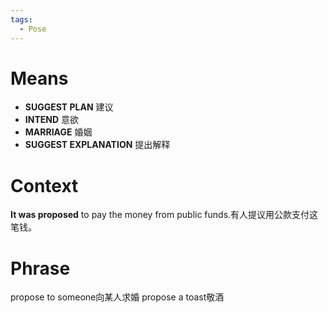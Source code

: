 ```yaml
---
tags:
  - Pose
---
```

# Means
 - **SUGGEST PLAN** 建议
 - **INTEND** 意欲
 - **MARRIAGE** 婚姻
 - **SUGGEST EXPLANATION** 提出解释
# Context
**It was proposed** to pay the money from public funds.有人提议用公款支付这笔钱。
# Phrase
propose to someone向某人求婚
propose a toast敬酒